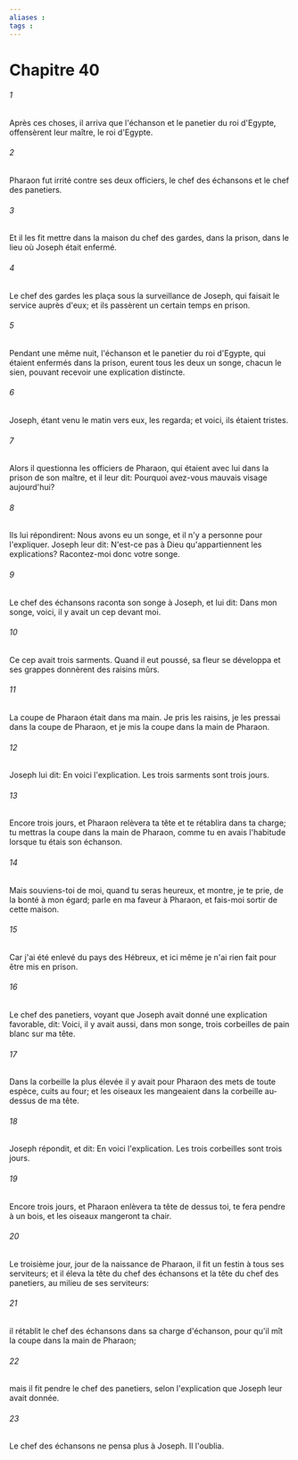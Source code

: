 ```yaml
---
aliases : 
tags : 
---
```


# Chapitre 40

###### 1
Après ces choses, il arriva que l'échanson et le panetier du roi d'Egypte, offensèrent leur maître, le roi d'Egypte.
###### 2
Pharaon fut irrité contre ses deux officiers, le chef des échansons et le chef des panetiers.
###### 3
Et il les fit mettre dans la maison du chef des gardes, dans la prison, dans le lieu où Joseph était enfermé.
###### 4
Le chef des gardes les plaça sous la surveillance de Joseph, qui faisait le service auprès d'eux; et ils passèrent un certain temps en prison.
###### 5
Pendant une même nuit, l'échanson et le panetier du roi d'Egypte, qui étaient enfermés dans la prison, eurent tous les deux un songe, chacun le sien, pouvant recevoir une explication distincte.
###### 6
Joseph, étant venu le matin vers eux, les regarda; et voici, ils étaient tristes.
###### 7
Alors il questionna les officiers de Pharaon, qui étaient avec lui dans la prison de son maître, et il leur dit: Pourquoi avez-vous mauvais visage aujourd'hui?
###### 8
Ils lui répondirent: Nous avons eu un songe, et il n'y a personne pour l'expliquer. Joseph leur dit: N'est-ce pas à Dieu qu'appartiennent les explications? Racontez-moi donc votre songe.
###### 9
Le chef des échansons raconta son songe à Joseph, et lui dit: Dans mon songe, voici, il y avait un cep devant moi.
###### 10
Ce cep avait trois sarments. Quand il eut poussé, sa fleur se développa et ses grappes donnèrent des raisins mûrs.
###### 11
La coupe de Pharaon était dans ma main. Je pris les raisins, je les pressai dans la coupe de Pharaon, et je mis la coupe dans la main de Pharaon.
###### 12
Joseph lui dit: En voici l'explication. Les trois sarments sont trois jours.
###### 13
Encore trois jours, et Pharaon relèvera ta tête et te rétablira dans ta charge; tu mettras la coupe dans la main de Pharaon, comme tu en avais l'habitude lorsque tu étais son échanson.
###### 14
Mais souviens-toi de moi, quand tu seras heureux, et montre, je te prie, de la bonté à mon égard; parle en ma faveur à Pharaon, et fais-moi sortir de cette maison.
###### 15
Car j'ai été enlevé du pays des Hébreux, et ici même je n'ai rien fait pour être mis en prison.
###### 16
Le chef des panetiers, voyant que Joseph avait donné une explication favorable, dit: Voici, il y avait aussi, dans mon songe, trois corbeilles de pain blanc sur ma tête.
###### 17
Dans la corbeille la plus élevée il y avait pour Pharaon des mets de toute espèce, cuits au four; et les oiseaux les mangeaient dans la corbeille au-dessus de ma tête.
###### 18
Joseph répondit, et dit: En voici l'explication. Les trois corbeilles sont trois jours.
###### 19
Encore trois jours, et Pharaon enlèvera ta tête de dessus toi, te fera pendre à un bois, et les oiseaux mangeront ta chair.
###### 20
Le troisième jour, jour de la naissance de Pharaon, il fit un festin à tous ses serviteurs; et il éleva la tête du chef des échansons et la tête du chef des panetiers, au milieu de ses serviteurs:
###### 21
il rétablit le chef des échansons dans sa charge d'échanson, pour qu'il mît la coupe dans la main de Pharaon;
###### 22
mais il fit pendre le chef des panetiers, selon l'explication que Joseph leur avait donnée.
###### 23
Le chef des échansons ne pensa plus à Joseph. Il l'oublia.
